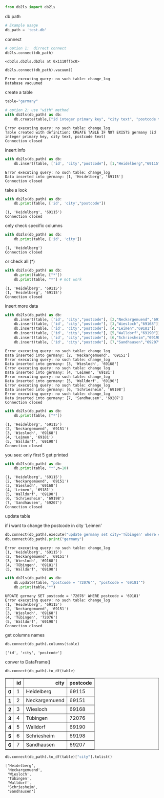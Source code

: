 ```python
from db2ls import db2ls
```

db path


```python
# Example usage
db_path = 'test.db'
```

connect


```python
# option 1:  dirrect connect
db2ls.connect(db_path)
```




    <db2ls.db2ls.db2ls at 0x1110ff5c0>




```python
db2ls.connect(db_path).vacuum()
```

    Error executing query: no such table: change_log
    Database vacuumed


create a table


```python
table="germany"
```


```python
# option 2: use "with" method
with db2ls(db_path) as db:
    db.create(table,["id integer primary key", "city text", "postcode text"])
```

    Error executing query: no such table: change_log
    Table created with definition: CREATE TABLE IF NOT EXISTS germany (id integer primary key, city text, postcode text)
    Connection closed


insert info


```python
with db2ls(db_path) as db:
    db.insert(table, ['id', 'city',"postcode"], [1,"Heidelberg","69115"])

```

    Error executing query: no such table: change_log
    Data inserted into germany: [1, 'Heidelberg', '69115']
    Connection closed


take a look


```python
with db2ls(db_path) as db:
    db.print(table, ['id', 'city',"postcode"])
```

    (1, 'Heidelberg', '69115')
    Connection closed


only check specific columns


```python
with db2ls(db_path) as db:
    db.print(table, ['id', 'city'])
```

    (1, 'Heidelberg')
    Connection closed


or check all (*)


```python
with db2ls(db_path) as db:
    db.print(table, ["*"])
    db.print(table, "*") # not work
```

    (1, 'Heidelberg', '69115')
    (1, 'Heidelberg', '69115')
    Connection closed


insert more data


```python
with db2ls(db_path) as db:
    db.insert(table, ['id', 'city',"postcode"], [2,"Neckargemuend","69151"])
    db.insert(table, ['id', 'city',"postcode"], [3,"Wiesloch","69168"])
    db.insert(table, ['id', 'city',"postcode"], [4,"Leimen","69181"])
    db.insert(table, ['id', 'city',"postcode"], [5,"Walldorf","69190"])
    db.insert(table, ['id', 'city',"postcode"], [6,"Schriesheim","69198"])
    db.insert(table, ['id', 'city',"postcode"], [7,"Sandhausen","69207"])

```

    Error executing query: no such table: change_log
    Data inserted into germany: [2, 'Neckargemuend', '69151']
    Error executing query: no such table: change_log
    Data inserted into germany: [3, 'Wiesloch', '69168']
    Error executing query: no such table: change_log
    Data inserted into germany: [4, 'Leimen', '69181']
    Error executing query: no such table: change_log
    Data inserted into germany: [5, 'Walldorf', '69190']
    Error executing query: no such table: change_log
    Data inserted into germany: [6, 'Schriesheim', '69198']
    Error executing query: no such table: change_log
    Data inserted into germany: [7, 'Sandhausen', '69207']
    Connection closed



```python
with db2ls(db_path) as db:
    db.print(table, ["*"])
```

    (1, 'Heidelberg', '69115')
    (2, 'Neckargemuend', '69151')
    (3, 'Wiesloch', '69168')
    (4, 'Leimen', '69181')
    (5, 'Walldorf', '69190')
    Connection closed


you see: only first 5 get printed


```python
with db2ls(db_path) as db:
    db.print(table, "*",n=10)
```

    (1, 'Heidelberg', '69115')
    (2, 'Neckargemuend', '69151')
    (3, 'Wiesloch', '69168')
    (4, 'Leimen', '69181')
    (5, 'Walldorf', '69190')
    (6, 'Schriesheim', '69198')
    (7, 'Sandhausen', '69207')
    Connection closed


update table

if i want to change the postcode in city 'Leimen'


```python
db.connect(db_path).execute("update germany set city='Tübingen' where city = 'Leimen'")
db.connect(db_path).print("germany")
```

    Error executing query: no such table: change_log
    (1, 'Heidelberg', '69115')
    (2, 'Neckargemuend', '69151')
    (3, 'Wiesloch', '69168')
    (4, 'Tübingen', '69181')
    (5, 'Walldorf', '69190')



```python
with db2ls(db_path) as db:
    db.update(table, "postcode = '72076'", "postcode = '69181'")
    db.print(table,"*")
```

    UPDATE germany SET postcode = '72076' WHERE postcode = '69181'
    Error executing query: no such table: change_log
    (1, 'Heidelberg', '69115')
    (2, 'Neckargemuend', '69151')
    (3, 'Wiesloch', '69168')
    (4, 'Tübingen', '72076')
    (5, 'Walldorf', '69190')
    Connection closed


get columns names


```python
db.connect(db_path).columns(table)
```




    ['id', 'city', 'postcode']



conver to DataFrame()


```python
db.connect(db_path).to_df(table)
```




<div>
<style scoped>
    .dataframe tbody tr th:only-of-type {
        vertical-align: middle;
    }

    .dataframe tbody tr th {
        vertical-align: top;
    }

    .dataframe thead th {
        text-align: right;
    }
</style>
<table border="1" class="dataframe">
  <thead>
    <tr style="text-align: right;">
      <th></th>
      <th>id</th>
      <th>city</th>
      <th>postcode</th>
    </tr>
  </thead>
  <tbody>
    <tr>
      <th>0</th>
      <td>1</td>
      <td>Heidelberg</td>
      <td>69115</td>
    </tr>
    <tr>
      <th>1</th>
      <td>2</td>
      <td>Neckargemuend</td>
      <td>69151</td>
    </tr>
    <tr>
      <th>2</th>
      <td>3</td>
      <td>Wiesloch</td>
      <td>69168</td>
    </tr>
    <tr>
      <th>3</th>
      <td>4</td>
      <td>Tübingen</td>
      <td>72076</td>
    </tr>
    <tr>
      <th>4</th>
      <td>5</td>
      <td>Walldorf</td>
      <td>69190</td>
    </tr>
    <tr>
      <th>5</th>
      <td>6</td>
      <td>Schriesheim</td>
      <td>69198</td>
    </tr>
    <tr>
      <th>6</th>
      <td>7</td>
      <td>Sandhausen</td>
      <td>69207</td>
    </tr>
  </tbody>
</table>
</div>




```python
db.connect(db_path).to_df(table)["city"].tolist()
```




    ['Heidelberg',
     'Neckargemuend',
     'Wiesloch',
     'Tübingen',
     'Walldorf',
     'Schriesheim',
     'Sandhausen']




```python

```
